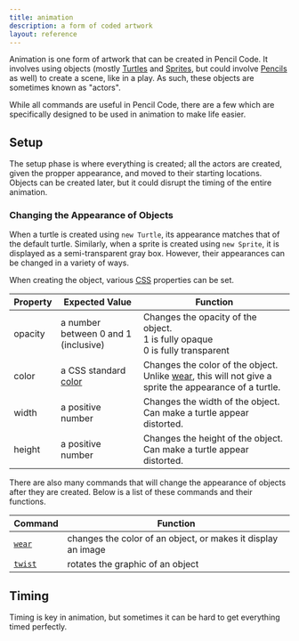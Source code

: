 ```yaml
---
title: animation
description: a form of coded artwork
layout: reference
---
```


Animation is one form of artwork that can be created in Pencil Code. It involves using objects (mostly [Turtles](Turtle.html) and [Sprites](Sprite.html), but could involve [Pencils](Pencil.html) as well) to create a scene, like in a play. As such, these objects are sometimes known as "actors". 

While all commands are useful in Pencil Code, there are a few which are specifically designed to be used in animation to make life easier. 

## Setup

The setup phase is where everything is created; all the actors are created, given the propper appearance, and moved to their starting locations. Objects can be created later, but it could disrupt the timing of the entire animation. 

### Changing the Appearance of Objects

When a turtle is created using `new Turtle`, its appearance matches that of the default turtle. Similarly, when a sprite is created using `new Sprite`, it is displayed as a semi-transparent gray box. However, their appearances can be changed in a variety of ways. 

When creating the object, various [CSS](http://www.w3schools.com/css/default.asp) properties can be set. 

| Property | Expected Value                        | Function                                                                                                            |
|----------|---------------------------------------|---------------------------------------------------------------------------------------------------------------------|
| opacity  |  a number between 0 and 1 (inclusive) | Changes the opacity of the object. <br>1 is fully opaque<br>0 is fully transparent                                  |
| color    | a CSS standard [color](colors.html)   | Changes the color of the object. Unlike [wear](wear.html), this will not give a sprite the appearance of a turtle.  |
| width    | a positive number                     | Changes the width of the object. Can make a turtle appear distorted.                                                |
| height   | a positive number                     | Changes the height of the object. Can make a turtle appear distorted.                                               |

There are also many commands that will change the appearance of objects after they are created. Below is a list of these commands and their functions. 

| Command               | Function                                                     |
|-----------------------|--------------------------------------------------------------|
| [`wear`](wear.html)   | changes the color of an object, or makes it display an image |
| [`twist`](twist.html) | rotates the graphic of an object                             |

## Timing

Timing is key in animation, but sometimes it can be hard to get everything timed perfectly. 
